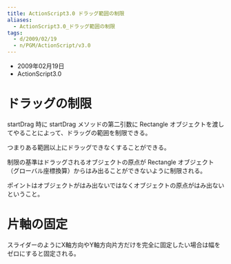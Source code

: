 ```yaml
---
title: ActionScript3.0 ドラッグ範囲の制限
aliases:
  - ActionScript3.0_ドラッグ範囲の制限
tags:
  - d/2009/02/19
  - n/PGM/ActionScript/v3.0
---
```


- 2009年02月19日
- ActionScript3.0


ドラッグの制限
================================================================================
startDrag 時に startDrag メソッドの第二引数に Rectangle オブジェクトを渡してやることによって、ドラッグの範囲を制限できる。

つまりある範囲以上にドラッグできなくすることができる。

制限の基準はドラッグされるオブジェクトの原点が Rectangle オブジェクト（グローバル座標換算）からはみ出ることができないように制限される。

ポイントはオブジェクトがはみ出ないではなくオブジェクトの原点がはみ出ないということ。

片軸の固定
================================================================================
スライダーのようにX軸方向やY軸方向片方だけを完全に固定したい場合は幅をゼロにすると固定される。

